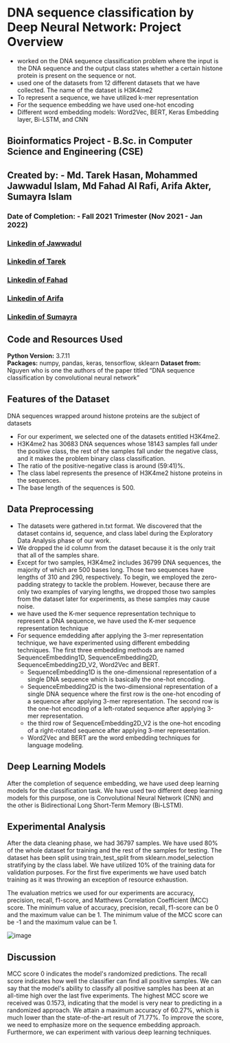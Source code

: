 # DNA sequence classification by Deep Neural Network: Project Overview
* worked on the DNA sequence classification problem where the input is the DNA sequence and the output class states whether a certain histone protein is present on the sequence or not.
* used one of the datasets from 12 different datasets that we have collected. The name of the dataset is H3K4me2 
* To represent a sequence, we have utilized k-mer representation
* For the sequence embedding we have used one-hot encoding
* Different word embedding models: Word2Vec, BERT, Keras Embedding layer, Bi-LSTM, and CNN 

## Bioinformatics Project - B.Sc. in Computer Science and Engineering (CSE)

## Created by: - Md. Tarek Hasan, Mohammed Jawwadul Islam, Md Fahad Al Rafi, Arifa Akter, Sumayra Islam

### Date of Completion: - Fall 2021 Trimester (Nov 2021 - Jan 2022)

### [Linkedin of Jawwadul](https://www.linkedin.com/in/jawwadfida/)  
### [Linkedin of Tarek](https://www.linkedin.com/in/tarekhasan/)
### [Linkedin of Fahad](https://www.linkedin.com/in/md-fahad-al-al-rafi-14b968111/)
### [Linkedin of Arifa](https://www.linkedin.com/in/arifa-a-asha/)
### [Linkedin of Sumayra](https://www.linkedin.com/in/sumayra-islam-orni-b91aaa219/)


## Code and Resources Used 
**Python Version:** 3.7.11  
**Packages:** numpy, pandas, keras, tensorflow, sklearn
**Dataset from:** Nguyen who is one the authors of the paper titled “DNA sequence classification by convolutional neural network”  <br>  

## Features of the Dataset
DNA sequences wrapped around histone proteins are the subject of datasets

* For our experiment, we selected one of the datasets entitled H3K4me2. 
* H3K4me2 has 30683 DNA sequences whose 18143 samples fall under the positive class, the rest of the samples fall under the negative class, and it makes the problem binary class classification. 
* The ratio of the positive-negative class is around (59:41)%. 
* The class label represents the presence of H3K4me2 histone proteins in the sequences. 
* The base length of the sequences is 500.


## Data Preprocessing
* The datasets were gathered in.txt format. We discovered that the dataset contains id, sequence, and class label during the Exploratory Data Analysis phase of our work. 
* We dropped the id column from the dataset because it is the only trait that all of the samples share. 
* Except for two samples, H3K4me2 includes 36799 DNA sequences, the majority of which are 500 bases long. Those two sequences have lengths of 310 and 290, respectively. To begin, we employed the zero-padding strategy to tackle the problem. However, because there are only two examples of varying lengths, we dropped those two samples from the dataset later for experiments, as these samples may cause noise.
* we have used the K-mer sequence representation technique to represent a DNA sequence, we have used the K-mer sequence representation technique
* For sequence emdedding after applying the 3-mer representation technique, we have experimented using different embedding techniques. The first three embedding methods are named SequenceEmbedding1D, SequenceEmbedding2D, SequenceEmbedding2D_V2, Word2Vec and BERT.
  * SequenceEmbedding1D is the one-dimensional representation of a single DNA sequence which is basically the one-hot encoding. 
  * SequenceEmbedding2D is the two-dimensional representation of a single DNA sequence where the first row is the one-hot encoding of a sequence after applying 3-mer representation. The second row is the one-hot encoding of a left-rotated sequence after applying 3-mer representation. 
  * the third row of SequenceEmbedding2D_V2 is the one-hot encoding of a right-rotated sequence after applying 3-mer representation.
  * Word2Vec and BERT are the word embedding techniques for language modeling.

## Deep Learning Models

After the completion of sequence embedding, we have used deep learning models for the classification task. We have used two different deep learning models for this purpose, one is Convolutional Neural Network (CNN) and the other is Bidirectional Long Short-Term Memory (Bi-LSTM). 

## Experimental Analysis
After the data cleaning phase, we had 36797 samples. We have used 80% of the whole dataset for training and the rest of the samples for testing. The dataset has been split using train_test_split from sklearn.model_selection stratifying by the class label. We have utilized 10% of the training data for validation purposes. For the first five experiments we have used batch training as it was throwing an exception of resource exhaustion.

The evaluation metrics we used for our experiments are accuracy, precision, recall, f1-score, and Matthews Correlation Coefficient (MCC) score. The minimum value of accuracy, precision, recall, f1-score can be 0 and the maximum value can be 1. The minimum value of the MCC score can be -1 and the maximum value can be 1.

![image](https://user-images.githubusercontent.com/64092765/153142213-0bf682a5-ce05-4977-8d71-97fc266f6abe.png)

## Discussion 

MCC score 0 indicates the model's randomized predictions. The recall score indicates how well the classifier can find all positive samples. We can say that the model's ability to classify all positive samples has been at an all-time high over the last five experiments. The highest MCC score we received was 0.1573, indicating that the model is very near to predicting in a randomized approach. We attain a maximum accuracy of 60.27%, which is much lower than the state-of-the-art result of 71.77%. To improve the score, we need to emphasize more on the sequence embedding approach. Furthermore, we can experiment with various deep learning techniques.





